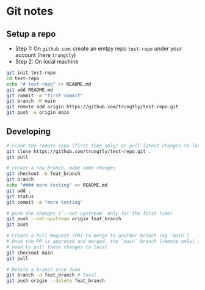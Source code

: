 # Git notes

## Setup a repo

- Step 1: On `github.com`: create an emtpy repo `test-repo` under your account (here `trungtly`)
- Step 2: On local machine
```bash
git init test-repo
cd test-repo
echo "# test-repo" >> README.md
git add README.md
git commit -m "first commit"
git branch -M main
git remote add origin https://github.com/trungtly/test-repo.git
git push -u origin main
```

## Developing

```bash
# clone the remote repo (first time only) or pull latest changes to local 
git clone https://github.com/trungtly/test-repo.git .
git pull

# create a new branch, make some changes
git checkout -b feat_branch
git branch
echo "#### more testing" >> README.md
git add .
git status
git commit -m "more testing"

# push the changes (`--set-upstream` only for the first time)
git push --set-upstream origin feat_branch
git push

# Create a Pull Request (PR) to merge to another branch (eg `main`)
# Once the PR is approved and merged, the `main` branch (remote only) is updated with our changes
# need to pull those changes to local
git checkout main
git pull

# Delete a branch once done
git branch -d feat_branch # local
git push origin --delete feat_branch
```